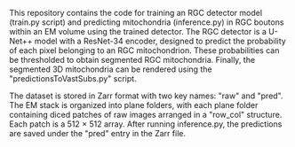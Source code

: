 This repository contains the code for training an RGC detector model (train.py script) and predicting mitochondria (inference.py) in RGC boutons within an EM volume using the trained detector. The RGC detector is a U-Net++ model with a ResNet-34 encoder, designed to predict the probability of each pixel belonging to an RGC mitochondrion. These probabilities can be thresholded to obtain segmented RGC mitochondria. Finally, the segmented 3D mitochondria can be rendered using the "predictionsToVastSubs.py" script.

The dataset is stored in Zarr format with two key names: "raw" and "pred". The EM stack is organized into plane folders, with each plane folder containing diced patches of raw images arranged in a "row_col" structure. Each patch is a 512 × 512 array. After running inference.py, the predictions are saved under the "pred" entry in the Zarr file.


